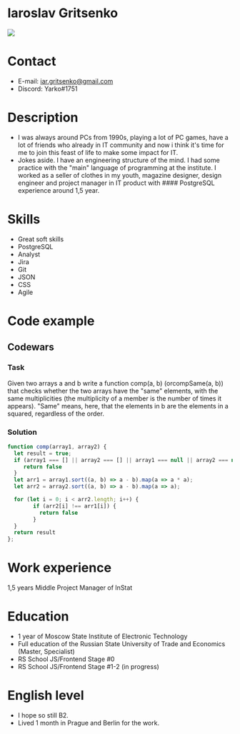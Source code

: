 # Iaroslav Gritsenko
![](https://sun9-8.userapi.com/impf/c631219/v631219631/6720/lE9RBX_sLHs.jpg?size=2160x1440&quality=96&sign=5ae5a56752ae8b7a76969d1613a30229&type=album)

# Contact
* E-mail: iar.gritsenko@gmail.com
* Discord: Yarko#1751

# Description
* I was always around PCs from 1990s, playing a lot of PC games, have a lot of friends who already in IT community and now i think it's time for me to join this feast of life to make some impact for IT.
* Jokes aside. I have an engineering structure of the mind. I had some practice with the "main" language of programming at the institute. I worked as a seller of clothes in my youth, magazine designer, design engineer and project manager in IT product with #### PostgreSQL experience around 1,5 year.

# Skills
* Great soft skills
* PostgreSQL
* Analyst
* Jira
* Git
* JSON
* CSS
* Agile

# Code example
## Codewars

### Task
Given two arrays a and b write a function comp(a, b) (orcompSame(a, b)) that checks whether the two arrays have the "same" elements, with the same multiplicities (the multiplicity of a member is the number of times it appears). "Same" means, here, that the elements in b are the elements in a squared, regardless of the order.

### Solution
```javascript
function comp(array1, array2) {
  let result = true;
  if (array1 === [] || array2 === [] || array1 === null || array2 === null) {
     return false
  }
  let arr1 = array1.sort((a, b) => a - b).map(a => a * a);
  let arr2 = array2.sort((a, b) => a - b).map(a => a);

  for (let i = 0; i < arr2.length; i++) {
        if (arr2[i] !== arr1[i]) {
          return false
        }
  }
  return result
};
```

# Work experience
1,5 years Middle Project Manager of InStat

# Education
* 1 year of Moscow State Institute of Electronic Technology
* Full education of the Russian State University of Trade and Economics (Master, Specialist)
* RS School JS/Frontend Stage #0
* RS School JS/Frontend Stage #1-2 (in progress)

# English level
* I hope so still B2.
* Lived 1 month in Prague and Berlin for the work.